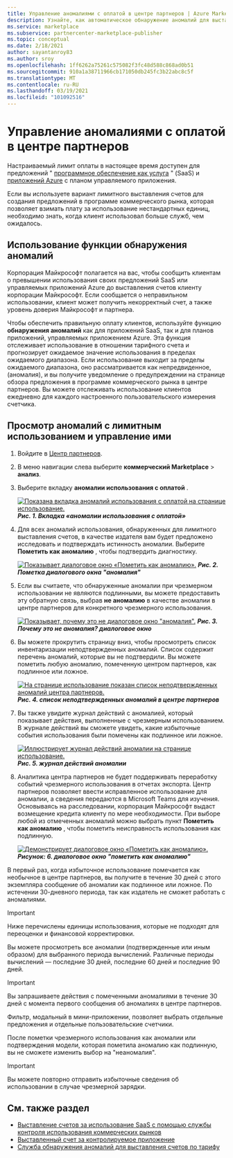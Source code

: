 ```yaml
---
title: Управление аномалиями с оплатой в центре партнеров | Azure Marketplace
description: Узнайте, как автоматическое обнаружение аномалий для выставления счетов помогает убедиться, что клиенты выставляются правильно за счет использования предложений коммерческого рынка.
ms.service: marketplace
ms.subservice: partnercenter-marketplace-publisher
ms.topic: conceptual
ms.date: 2/18/2021
author: sayantanroy83
ms.author: sroy
ms.openlocfilehash: 1ff6262a75261c575082f3fc48d588c868ad0b51
ms.sourcegitcommit: 910a1a38711966cb171050db245fc3b22abc8c5f
ms.translationtype: MT
ms.contentlocale: ru-RU
ms.lasthandoff: 03/19/2021
ms.locfileid: "101092516"
---
```

# <a name="manage-metered-billing-anomalies-in-partner-center"></a>Управление аномалиями с оплатой в центре партнеров

Настраиваемый лимит оплаты в настоящее время доступен для предложений " [программное обеспечение как услуга](plan-saas-offer.md) " (SaaS) и [приложений Azure](plan-azure-application-offer.md#types-of-plans) с планом управляемого приложения.

Если вы используете вариант лимитного выставления счетов для создания предложений в программе коммерческого рынка, которая позволяет взимать плату за использование нестандартных единиц, необходимо знать, когда клиент использовал больше служб, чем ожидалось.

## <a name="use-the-anomaly-detection-feature"></a>Использование функции обнаружения аномалий

Корпорация Майкрософт полагается на вас, чтобы сообщить клиентам о превышении использования своих предложений SaaS или управляемых приложений Azure до выставления счетов клиенту корпорации Майкрософт. Если сообщается о неправильном использовании, клиент может получить некорректный счет, а также уровень доверия Майкрософт и партнера.

Чтобы обеспечить правильную оплату клиентов, используйте функцию **обнаружения аномалий** как для приложений SaaS, так и для планов приложений, управляемых приложением Azure. Эта функция отслеживает использование в отношении тарифного счета и прогнозирует ожидаемое значение использования в пределах ожидаемого диапазона. Если использование выходит за пределы ожидаемого диапазона, оно рассматривается как непредвиденное, (аномалия), и вы получите уведомление о предупреждении на странице обзора предложения в программе коммерческого рынка в центре партнеров. Вы можете отслеживать использование клиентов ежедневно для каждого настроенного пользовательского измерения счетчика.

## <a name="view-and-manage-metered-usage-anomalies"></a>Просмотр аномалий с лимитным использованием и управление ими

1. Войдите в [Центр партнеров](https://partner.microsoft.com/dashboard/home).
1. В меню навигации слева выберите **коммерческий Marketplace**  >  **анализ**.
1. Выберите вкладку **аномалии использования с оплатой** .

    [![Показана вкладка аномалий использования с оплатой на странице использование.](./media/anomaly-detection/metered-usage-anomalies.png)](./media/anomaly-detection/metered-usage-anomalies.png#lightbox)
    ***Рис. 1. Вкладка «аномалии использования с оплатой»***

1. Для всех аномалий использования, обнаруженных для лимитного выставления счетов, в качестве издателя вам будет предложено исследовать и подтверждать истинность аномалии. Выберите **Пометить как аномалию** , чтобы подтвердить диагностику.

     [![Показывает диалоговое окно «Пометить как аномалию».](./media/anomaly-detection/mark-as-anomaly.png)](./media/anomaly-detection/mark-as-anomaly.png#lightbox)
    ***Рис. 2. Пометка диалогового окна "аномалия"***

1. Если вы считаете, что обнаруженные аномалии при чрезмерном использовании не являются подлинными, вы можете предоставить эту обратную связь, выбрав **не аномалию** в качестве аномалии в центре партнеров для конкретного чрезмерного использования.

    [![Показывает, почему это не диалоговое окно "аномалия".](./media/anomaly-detection/why-is-it-not-an-anomaly.png)](./media/anomaly-detection/why-is-it-not-an-anomaly.png#lightbox)
    ***Рис. 3. Почему это не аномалия? диалоговое окно***

1. Вы можете прокрутить страницу вниз, чтобы просмотреть список инвентаризации неподтвержденных аномалий. Список содержит перечень аномалий, которые вы не подтвердили. Вы можете пометить любую аномалию, помеченную центром партнеров, как подлинное или ложное.

   [![На странице использование показан список неподтвержденных аномалий центра партнеров.](./media/anomaly-detection/unacknowledged-anomalies.png)](./media/anomaly-detection/unacknowledged-anomalies.png#lightbox)
    ***Рис. 4. список неподтвержденных аномалий в центре партнеров***

1. Вы также увидите журнал действий с аномалией, который показывает действия, выполненные с чрезмерным использованием. В журнале действий вы сможете увидеть, какие избыточные события использования были помечены как подлинное или ложное.

   [ ![ Иллюстрирует журнал действий аномалии на странице использование.](./media/anomaly-detection/anomaly-action-log.png)](./media/anomaly-detection/anomaly-action-log.png#lightbox) 
    ***Рис. 5. журнал действий аномалии***

1. Аналитика центра партнеров не будет поддерживать переработку событий чрезмерного использования в отчетах экспорта. Центр партнеров позволяет ввести исправленное использование для аномалии, а сведения передаются в Microsoft Teams для изучения. Основываясь на расследовании, корпорация Майкрософт выдаст возмещение кредита клиенту по мере необходимости. При выборе любой из отмеченных аномалий можно выбрать пункт **Пометить как аномалию** , чтобы пометить неисправность использования как подлинную.

   [ ![ Демонстрирует диалоговое окно «Пометить как аномалию».](./media/anomaly-detection/new-reported-usage.png)](./media/anomaly-detection/new-reported-usage.png#lightbox) 
    ***Рисунок: 6. диалоговое окно "пометить как аномалию"***

В первый раз, когда избыточное использование помечается как необычное в центре партнеров, вы получите в течение 30 дней с этого экземпляра сообщение об аномалии как подлинное или ложное. По истечении 30-дневного периода, так как издатель не сможет работать с аномалиями.

> [!IMPORTANT]
> Ниже перечислены единицы использования, которые не подходят для переоценки и финансовой корректировки.

Вы можете просмотреть все аномалии (подтвержденные или иным образом) для выбранного периода вычислений. Различные периоды вычислений — последние 30 дней, последние 60 дней и последние 90 дней.

> [!IMPORTANT]
> Вы запрашиваете действия с помеченными аномалиями в течение 30 дней с момента первого сообщения об аномалиях в центре партнеров.

Фильтр, модальный в мини-приложении, позволяет выбрать отдельные предложения и отдельные пользовательские счетчики.

После пометки чрезмерного использования как аномалии или подтверждения модели, которая пометила аномалию как подлинную, вы не сможете изменить выбор на "неаномалия".

> [!IMPORTANT]
> Вы можете повторно отправить избыточные сведения об использовании в случае чрезмерной зарядки.

## <a name="see-also"></a>См. также раздел
- [Выставление счетов за использование SaaS с помощью службы контроля использования коммерческих рынков](./partner-center-portal/saas-metered-billing.md)
- [Выставленный счет за контролируемое приложение](./partner-center-portal/azure-app-metered-billing.md)
- [Служба обнаружения аномалий для выставления счетов по тарифу](./partner-center-portal/anomaly-detection-service-for-metered-billing.md)
